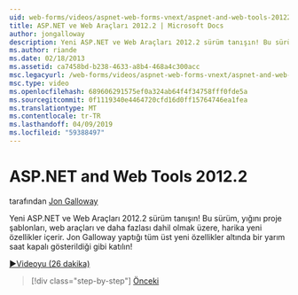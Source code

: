 ```yaml
---
uid: web-forms/videos/aspnet-web-forms-vnext/aspnet-and-web-tools-20122
title: ASP.NET ve Web Araçları 2012.2 | Microsoft Docs
author: jongalloway
description: Yeni ASP.NET ve Web Araçları 2012.2 sürüm tanışın! Bu sürüm, yığını proje şablonları, web araçları ve daha fazlası dahil olmak üzere, harika yeni özellikler içerir. Jo...
ms.author: riande
ms.date: 02/18/2013
ms.assetid: ca7458bd-b238-4633-a8b4-468a4c300acc
msc.legacyurl: /web-forms/videos/aspnet-web-forms-vnext/aspnet-and-web-tools-20122
msc.type: video
ms.openlocfilehash: 689606291575ef0a324ab64f4f34758fff0fde5a
ms.sourcegitcommit: 0f1119340e4464720cfd16d0ff15764746ea1fea
ms.translationtype: MT
ms.contentlocale: tr-TR
ms.lasthandoff: 04/09/2019
ms.locfileid: "59388497"
---
```

# <a name="aspnet-and-web-tools-20122"></a>ASP.NET and Web Tools 2012.2

tarafından [Jon Galloway](https://github.com/jongalloway)

Yeni ASP.NET ve Web Araçları 2012.2 sürüm tanışın! Bu sürüm, yığını proje şablonları, web araçları ve daha fazlası dahil olmak üzere, harika yeni özellikler içerir. Jon Galloway yaptığı tüm üst yeni özellikler altında bir yarım saat kapalı gösterildiği gibi katılın!

[&#9654;Videoyu (26 dakika)](https://channel9.msdn.com/Blogs/ASP-NET-Site-Videos/aspnet-and-web-tools-20122)

> [!div class="step-by-step"]
> [Önceki](getting-started-with-the-next-version-of-aspnet.md)
